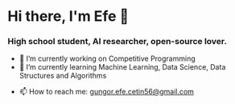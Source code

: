# Hi there, I'm Efe 👋

<!--
**gungorefecetin/gungorefecetin** is a ✨ _special_ ✨ repository because its `README.md` (this file) appears on your GitHub profile. -->

### High school student, AI researcher, open-source lover.

- 🔭 I’m currently working on Competitive Programming
- 🌱 I’m currently learning Machine Learning, Data Science, Data Structures and Algorithms
<!--- 👯 I’m looking to collaborate on ... 
- 🤔 I’m looking for help with ...
- 💬 Ask me about ...-->
- 📫 How to reach me: gungor.efe.cetin56@gmail.com
<!--- 😄 Pronouns: ...
- ⚡ Fun fact: ...
-->

